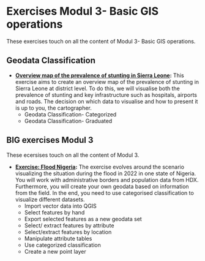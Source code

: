 # Exercises Modul 3- Basic GIS operations

These exercises touch on all the content of Modul 3- Basic GIS operations.  

## Geodata Classification

* __[Overview map of the prevalence of stunting in Sierra Leone](/content/Modul_3/en_qgis_classification_ex1.md):__ This exercise aims to create an overview map of the prevalence of stunting in Sierra Leone at district level. To do this, we will visualise both the prevalence of stunting and key infrastructure such as hospitals, airports and roads. The decision on which data to visualise and how to present it is up to you, the cartographer.
    * Geodata Classification- Categorized
    * Geodata Classification- Graduated

## BIG exercises Modul 3

These ecersises touch on all the content of Modul 3. 

* __[Exercise: Flood Nigeria](/content/Modul_3/en_qgis_modul_3_ex1.md):__ The exercise evolves around the scenario visualizing the situation during the flood in 2022 in one state of  Nigeria. You will work with administrative borders and population data from HDX.  Furthermore, you will create your own geodata based on information from the field. In the end, you need to use categorised classification to visualize different datasets.
    * Import vector data into QGIS
    * Select features by hand
    * Export selected features as a new geodata set
    * Select/ extract features by attribute
    * Select/extract features  by location
    * Manipulate attribute tables
    * Use categorized classification
    * Create a new point layer




